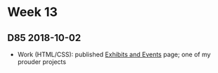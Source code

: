 # Week 13

## D85 2018-10-02

- Work (HTML/CSS): published [Exhibits and Events](https://museums.alaska.gov/asm/exhibits-events.html) page; one of my prouder projects
